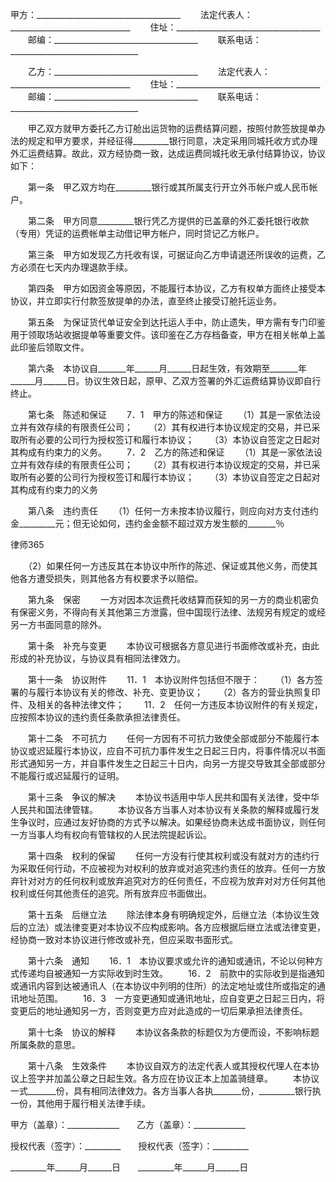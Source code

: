 
 甲方：____________________________________
　　法定代表人：______________________________
　　住址：____________________________________
　　邮编：____________________________________
　　联系电话：________________________________


　　乙方：____________________________________
　　法定代表人：______________________________
　　住址：____________________________________
　　邮编：____________________________________
　　联系电话：________________________________


　　甲乙双方就甲方委托乙方订舱出运货物的运费结算问题，按照付款签放提单办法的规定和甲方要求，并经征得_________银行同意，决定采用同城托收方式办理外汇运费结算。故此，双方经协商一致，达成运费同城托收无承付结算协议，协议如下：


　　第一条　甲乙双方均在_________银行或其所属支行开立外币帐户或人民币帐户。


　　第二条　甲方同意_________银行凭乙方提供的已盖章的外汇委托银行收款（专用）凭证的运费帐单主动借记甲方帐户，同时贷记乙方帐户。


　　第三条　甲方如发现乙方托收有误，可据证向乙方申请退还所误收的运费，乙方必须在七天内办理退款手续。


　　第四条　甲方如因资金等原因，不能履行本协议，乙方有权单方面终止接受本协议，并立即实行付款签放提单的办法，直至终止接受订舱托运业务。


　　第五条　为保证货代单证安全到达托运人手中，防止遗失，甲方需有专门印鉴用于领取场站收据提单等重要文件。该印鉴在乙方存档备查，甲方在相关帐单上盖此印鉴后领取文件。


　　第六条　本协议自_______年______月______日起生效，有效期至_______年______月______日。协议生效日起，原甲、乙双方签署的外汇运费结算协议即自行终止。


　　第七条　陈述和保证
　　7．1　甲方的陈述和保证
　　（1）其是一家依法设立并有效存续的有限责任公司；
　　（2）其有权进行本协议规定的交易，并已采取所有必要的公司行为授权签订和履行本协议；
　　（3）本协议自签定之日起对其构成有约束力的义务。
　　7．2　乙方的陈述和保证
　　（1）其是一家依法设立并有效存续的有限责任公司；
　　（2）其有权进行本协议规定的交易，并已采取所有必要的公司行为授权签订和履行本协议；
　　（3）本协议自签定之日起对其构成有约束力的义务


　　第八条　违约责任
　　（1）任何一方未按本协议履行，则应向对方支付违约金_________元；但无论如何，违约金金额不超过双方发生额的_______％




 
律师365






　　（2）如果任何一方违反其在本协议中所作的陈述、保证或其他义务，而使其他各方遭受损失，则其他各方有权要求予以赔偿。




　　第九条　保密
　　一方对因本次运费托收结算而获知的另一方的商业机密负有保密义务，不得向有关其他第三方泄露，但中国现行法律、法规另有规定的或经另一方书面同意的除外。


　　第十条　补充与变更
　　本协议可根据各方意见进行书面修改或补充，由此形成的补充协议，与协议具有相同法律效力。


　　第十一条　协议附件
　　11．1　本协议附件包括但不限于：
　　（1）各方签署的与履行本协议有关的修改、补充、变更协议；
　　（2）各方的营业执照复印件、及相关的各种法律文件；
　　11．2　任何一方违反本协议附件的有关规定，应按照本协议的违约责任条款承担法律责任。


　　第十二条　不可抗力
　　任何一方因有不可抗力致使全部或部分不能履行本协议或迟延履行本协议，应自不可抗力事件发生之日起三日内，将事件情况以书面形式通知另一方，并自事件发生之日起三十日内，向另一方提交导致其全部或部分不能履行或迟延履行的证明。


　　第十三条　争议的解决
　　本协议书适用中华人民共和国有关法律，受中华人民共和国法律管辖。
　　本协议各方当事人对本协议有关条款的解释或履行发生争议时，应通过友好协商的方式予以解决。如果经协商未达成书面协议，则任何一方当事人均有权向有管辖权的人民法院提起诉讼。


　　第十四条　权利的保留
　　任何一方没有行使其权利或没有就对方的违约行为采取任何行动，不应被视为对权利的放弃或对追究违约责任的放弃。任何一方放弃针对对方的任何权利或放弃追究对方的任何责任，不应视为放弃对对方任何其他权利或任何其他责任的追究。所有放弃应书面做出。


　　第十五条　后继立法
　　除法律本身有明确规定外，后继立法（本协议生效后的立法）或法律变更对本协议不应构成影响。各方应根据后继立法或法律变更，经协商一致对本协议进行修改或补充，但应采取书面形式。


　　第十六条　通知
　　16．1　本协议要求或允许的通知或通讯，不论以何种方式传递均自被通知一方实际收到时生效。
　　16．2　前款中的实际收到是指通知或通讯内容到达被通讯人（在本协议中列明的住所）的法定地址或住所或指定的通讯地址范围。
　　16．3　一方变更通知或通讯地址，应自变更之日起三日内，将变更后的地址通知另一方，否则变更方应对此造成的一切后果承担法律责任。


　　第十七条　协议的解释
　　本协议各条款的标题仅为方便而设，不影响标题所属条款的意思。


　　第十八条　生效条件
　　本协议自双方的法定代表人或其授权代理人在本协议上签字并加盖公章之日起生效。各方应在协议正本上加盖骑缝章。
　　本协议一式_______份，具有相同法律效力。各方当事人各执_______份，_________银行执一份，其他用于履行相关法律手续。


 



 
甲方（盖章）：_____________　　乙方（盖章）：_____________
 
授权代表（签字）：_________　　授权代表（签字）：_________
 
_________年______月______日　　_________年______月______日
 

 
 

 
 
 
  
 
  
 
   


   
 

   


   


   
 
 
  
 
 
 

